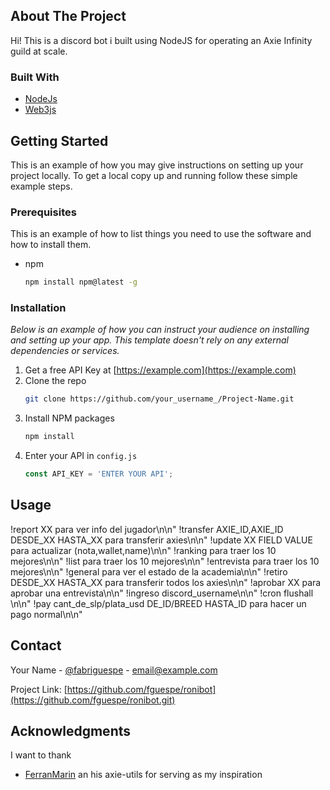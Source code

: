## About The Project

Hi! This is a discord bot i built using NodeJS for operating an Axie Infinity guild at scale.


### Built With

* [NodeJs](https://nodejs.org/en/)
* [Web3js](https://web3js.readthedocs.io/)


<!-- GETTING STARTED -->
## Getting Started

This is an example of how you may give instructions on setting up your project locally.
To get a local copy up and running follow these simple example steps.

### Prerequisites

This is an example of how to list things you need to use the software and how to install them.
* npm
  ```sh
  npm install npm@latest -g
  ```

### Installation

_Below is an example of how you can instruct your audience on installing and setting up your app. This template doesn't rely on any external dependencies or services._

1. Get a free API Key at [https://example.com](https://example.com)
2. Clone the repo
   ```sh
   git clone https://github.com/your_username_/Project-Name.git
   ```
3. Install NPM packages
   ```sh
   npm install
   ```
4. Enter your API in `config.js`
   ```js
   const API_KEY = 'ENTER YOUR API';
   ```





<!-- USAGE EXAMPLES -->
## Usage

!report XX para ver info del jugador\n\n"
!transfer AXIE_ID,AXIE_ID DESDE_XX HASTA_XX para transferir axies\n\n"
!update XX FIELD VALUE para actualizar (nota,wallet,name)\n\n"
!ranking para traer los 10 mejores\n\n"
!list para traer los 10 mejores\n\n"
!entrevista para traer los 10 mejores\n\n"
!general para ver el estado de la academia\n\n"
!retiro DESDE_XX HASTA_XX para transferir todos los axies\n\n"
!aprobar XX para aprobar una entrevista\n\n"
!ingreso  discord_username\n\n"
!cron flushall \n\n"
!pay cant_de_slp/plata_usd DE_ID/BREED HASTA_ID para hacer un pago normal\n\n"



<!-- CONTACT -->
## Contact

Your Name - [@fabriguespe](https://twitter.com/fabriguespe) - email@example.com

Project Link: [https://github.com/fguespe/ronibot](https://github.com/fguespe/ronibot.git)




## Acknowledgments

I want to thank 
* [FerranMarin](https://github.com/FerranMarin/) an his axie-utils for serving as my inspiration
